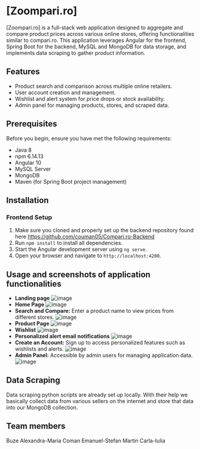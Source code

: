 # [Zoompari.ro]

[Zoompari.ro] is a full-stack web application designed to aggregate and compare product prices across various online stores, offering functionalities similar to compari.ro. This application leverages Angular for the frontend, Spring Boot for the backend, MySQL and MongoDB for data storage, and implements data scraping to gather product information.

## Features

- Product search and comparison across multiple online retailers.
- User account creation and management.
- Wishlist and alert system for price drops or stock availability.
- Admin panel for managing products, stores, and scraped data.

## Prerequisites

Before you begin, ensure you have met the following requirements:
- Java 8
- npm 6.14.13
- Angular 10
- MySQL Server
- MongoDB
- Maven (for Spring Boot project management)

## Installation

### Frontend Setup

1. Make sure you cloned and properly set up the backend repository found here https://github.com/couman05/Compari.ro-Backend
2. Run `npm install` to install all dependencies.
3. Start the Angular development server using `ng serve`.
4. Open your browser and navigate to `http://localhost:4200`.

## Usage and screenshots of application functionalities

- **Landing page**
  ![image](https://github.com/couman05/Compari.ro-Frontend/assets/103687306/65d0aa27-e092-4cbb-a436-01a648a88e92)
- **Home Page**
  ![image](https://github.com/couman05/Compari.ro-Frontend/assets/103687306/d80f6e85-53c9-4197-8ea7-88e114c60d12)
- **Search and Compare:** Enter a product name to view prices from different stores.
  ![image](https://github.com/couman05/Compari.ro-Frontend/assets/103687306/5d446fde-d821-4ffa-94e1-2b72a0f952cd)
- **Product Page**
  ![image](https://github.com/couman05/Compari.ro-Frontend/assets/103687306/2022b60f-cbc8-43d6-aa5e-dd4b3ee84851)
- **Wishlist**
  ![image](https://github.com/couman05/Compari.ro-Frontend/assets/103687306/77e81560-4845-4d85-ace4-2407d3579a21)
- **Personalized alert email notifications**
  ![image](https://github.com/couman05/Compari.ro-Frontend/assets/103687306/a2761311-4296-4bd3-9c3f-953e168e91a8)
- **Create an Account:** Sign up to access personalized features such as wishlists and alerts.
  ![image](https://github.com/couman05/Compari.ro-Frontend/assets/103687306/61039cc1-d75c-459c-b9a3-58c8c17bbc4e)
- **Admin Panel:** Accessible by admin users for managing application data.
  ![image](https://github.com/couman05/Compari.ro-Frontend/assets/103687306/4d35b892-a6a3-4f1c-964b-a4a1416f525a)


## Data Scraping

Data scraping python scripts are already set up locally. With their help we basically collect data from various sellers on the internet and store that data into our MongoDB collection.

## Team members 

Buze Alexandra-Maria
Coman Emanuel-Stefan
Martin Carla-Iulia




